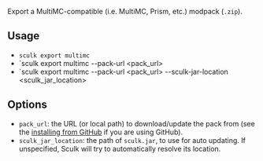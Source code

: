 Export a MultiMC-compatible (i.e. MultiMC, Prism, etc.) modpack (`.zip`).

## Usage

- `sculk export multimc`
- `sculk export multimc --pack-url <pack_url>
- `sculk export multimc --pack-url <pack_url> --sculk-jar-location <sculk_jar_location>

## Options

- `pack_url`: the URL (or local path) to download/update the pack from (see the [installing from GitHub](../../guides/installing-from-github.md) if you are using GitHub).
- `sculk_jar_location`: the path of `sculk.jar`, to use for auto updating. If unspecified, Sculk will try to automatically resolve its location.
